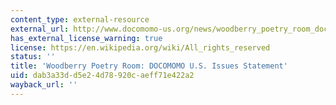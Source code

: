 ```yaml
---
content_type: external-resource
external_url: http://www.docomomo-us.org/news/woodberry_poetry_room_docomomo_us_issues_statement
has_external_license_warning: true
license: https://en.wikipedia.org/wiki/All_rights_reserved
status: ''
title: 'Woodberry Poetry Room: DOCOMOMO U.S. Issues Statement'
uid: dab3a33d-d5e2-4d78-920c-aeff71e422a2
wayback_url: ''
---
```


